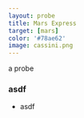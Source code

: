 ```yaml
---
layout: probe
title: Mars Express
target: [mars]
color: '#78ae62'
image: cassini.png
---
```


a probe

### asdf

 - asdf

